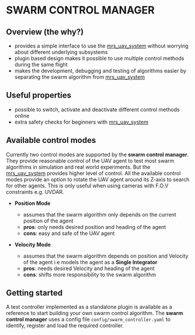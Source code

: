 # SWARM CONTROL MANAGER

## Overview (the why?)

- provides a simple interface to use the [mrs_uav_system](https://github.com/ctu-mrs/mrs_uav_system) without worrying about different underlying subsystems
- plugin based design makes it possible to use multiple control methods during the same flight
- makes the development, debugging and testing of algorithms easier by separating the swarm algorithm from [mrs_uav_system](https://github.com/ctu-mrs/mrs_uav_system)

## Useful properties

- possible to switch, activate and deactivate different control methods online
- extra safety checks for beginners with [mrs_uav_system](https://github.com/ctu-mrs/mrs_uav_system)

## Available control modes

Currently two control modes are supported by the **swarm control manager**.
They provide reasonable control of the UAV agent to test most swarm algorithms in simulation and real world experiments.
But the [mrs_uav_system](https://github.com/ctu-mrs/mrs_uav_system) provides higher level of control.
All the available control modes provide an option to rotate the UAV agent around its Z-axis to search for other agents. This is only useful when using cameras with F.O.V constraints e.g. UVDAR.

- **Position Mode**
  - assumes that the swarm algorithm only depends on the current position of the agent
  - **pros**: only needs desired position and heading of the agent
  - **cons**: easy and safe of the UAV agent

- **Velocity Mode**
  - assumes that the swarm algorithm depends on position and Velocity of the agent i.e models the agent as a **Single Integrator**
  - **pros**: needs desired Velocity and heading of the agent
  - **cons**: shifts more responsibility to the swarm algorithm

## Getting started

A test controller implemented as a standalone plugin is available as a reference to start building your own swarm control algorithm.
The **swarm control manager** uses a config file ``config/swarm_controller.yaml`` to identify, register and load the required controller.



